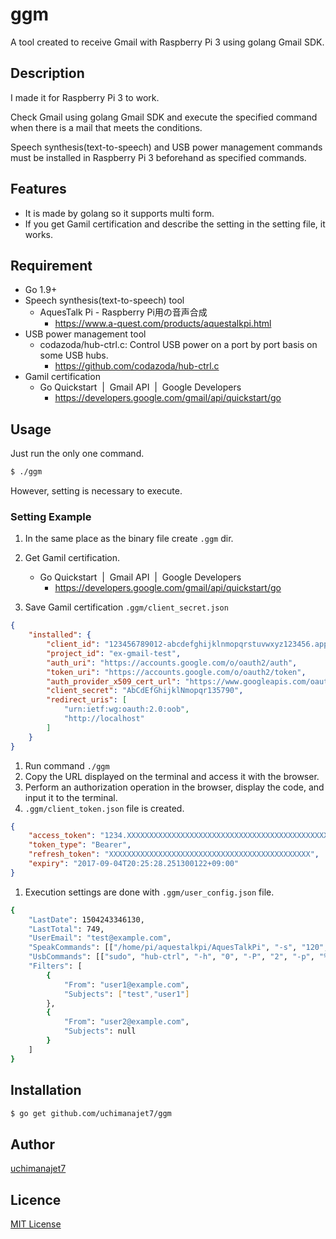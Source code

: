 # ggm
A tool created to receive Gmail with Raspberry Pi 3 using  golang Gmail SDK.

## Description
I made it for Raspberry Pi 3 to work.

Check Gmail using golang Gmail SDK and execute the specified command when there is a mail that meets the conditions.

Speech synthesis(text-to-speech) and USB power management commands must be installed in Raspberry Pi 3 beforehand as specified commands.


## Features
- It is made by golang so it supports multi form.
- If you get Gamil certification and describe the setting in the setting file, it works.

## Requirement
- Go 1.9+
- Speech synthesis(text-to-speech) tool 
	- AquesTalk Pi - Raspberry Pi用の音声合成
		- https://www.a-quest.com/products/aquestalkpi.html
- USB power management tool
	- codazoda/hub-ctrl.c: Control USB power on a port by port basis on some USB hubs. 
		- https://github.com/codazoda/hub-ctrl.c
- Gamil certification
	- Go Quickstart  |  Gmail API  |  Google Developers 
		- https://developers.google.com/gmail/api/quickstart/go


## Usage
Just run the only one command.

```	sh
$ ./ggm
```

However, setting is necessary to execute.

### Setting Example

1. In the same place as the binary file create `.ggm` dir.

1. Get Gamil certification.
	- Go Quickstart  |  Gmail API  |  Google Developers 
		- https://developers.google.com/gmail/api/quickstart/go
1. Save Gamil certification `.ggm/client_secret.json`

```json
{
	"installed": {
		"client_id": "123456789012-abcdefghijklnmopqrstuvwxyz123456.apps.googleusercontent.com",
		"project_id": "ex-gmail-test",
		"auth_uri": "https://accounts.google.com/o/oauth2/auth",
        "token_uri": "https://accounts.google.com/o/oauth2/token",
        "auth_provider_x509_cert_url": "https://www.googleapis.com/oauth2/v1/certs",
        "client_secret": "AbCdEfGhijklNmopqr135790",
        "redirect_uris": [
            "urn:ietf:wg:oauth:2.0:oob",
            "http://localhost"
        ]
	}
}
```
	
1. Run command `./ggm`
1. Copy the URL displayed on the terminal and access it with the browser.
1. Perform an authorization operation in the browser, display the code, and input it to the terminal.
1. `.ggm/client_token.json` file is created.

```json
{
	"access_token": "1234.XXXXXXXXXXXXXXXXXXXXXXXXXXXXXXXXXXXXXXXXXXXXXXXXXXXXXXX",
	"token_type": "Bearer",
	"refresh_token": "XXXXXXXXXXXXXXXXXXXXXXXXXXXXXXXXXXXXXXXXXXXXX",
	"expiry": "2017-09-04T20:25:28.251300122+09:00"
}
```

1. Execution settings are done with `.ggm/user_config.json` file.

```sh
{
	"LastDate": 1504243346130,
	"LastTotal": 749,
	"UserEmail": "test@example.com",
	"SpeakCommands": [["/home/pi/aquestalkpi/AquesTalkPi", "-s", "120", "%s"],["aplay"]],
	"UsbCommands": [["sudo", "hub-ctrl", "-h", "0", "-P", "2", "-p", "%d"]],
	"Filters": [
		{
			"From": "user1@example.com",
			"Subjects": ["test","user1"]
		},
		{
			"From": "user2@example.com",
			"Subjects": null
		}
	]
}
```


## Installation

```	sh
$ go get github.com/uchimanajet7/ggm
```

## Author
[uchimanajet7](https://github.com/uchimanajet7)


## Licence
[MIT License](https://github.com/uchimanajet7/ggm/blob/master/LICENSE)
